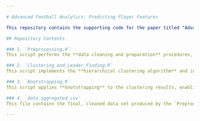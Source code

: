 ```yaml
---

# Advanced Football Analytics: Predicting Player Features

This repository contains the supporting code for the paper titled "Advanced Football Analytics: Predicting Player Features through Hierarchical Clustering and Representative Feature Selection". The code is written entirely in **R** and reflects the methodologies described in the paper.

## Repository Contents

### 1. `Preprocessing.R`
This script performs the **data cleaning and preparation** procedures, as detailed in the paper. It processes raw football player statistics, transforming them into a format suitable for subsequent analysis.

### 2. `Clustering_and_Leader_Finding.R`
This script implements the **hierarchical clustering algorithm** and includes the function used to identify **leaders (representative features)** of the clusters, following the methodology presented in the paper.

### 3. `Bootstrapping.R`
This script applies **bootstrapping** to the clustering results, enabling an evaluation of the **stability** of the clustering outcomes when subject to data perturbations.

### 4. `data_aggregated.csv`
This file contains the final, cleaned data set produced by the `Preprocessing.R` script, which is subsequently used in the clustering and bootstrapping analyses.

---
```

